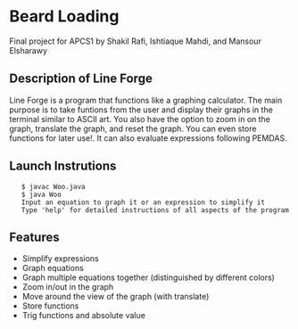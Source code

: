 # Beard Loading
Final project for APCS1 by Shakil Rafi, Ishtiaque Mahdi, and Mansour Elsharawy

## Description of Line Forge

Line Forge is a program that functions like a graphing  calculator. The main purpose is to take funtions from the user and display their graphs in the terminal similar to ASCII art. You also have the option to zoom in on the graph, translate the graph, and reset the graph. You can even store functions for later use!. It can also evaluate expressions following PEMDAS. 
        
## Launch Instrutions
       $ javac Woo.java
       $ java Woo
       Input an equation to graph it or an expression to simplify it
       Type 'help' for detailed instructions of all aspects of the program


## Features
- Simplify expressions
- Graph equations
- Graph multiple equations together (distinguished by different colors)
- Zoom in/out in the graph
- Move around the view of the graph (with translate)
- Store functions
- Trig functions and absolute value
